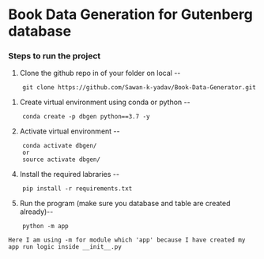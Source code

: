 # Book Data Generation for Gutenberg database

### Steps to run the project

1. Clone the github repo in of your folder on local --
```
    git clone https://github.com/Sawan-k-yadav/Book-Data-Generator.git
```

1. Create virtual environment using conda or python --
``` 
    conda create -p dbgen python==3.7 -y
```
2. Activate virtual environment --
```
    conda activate dbgen/
    or
    source activate dbgen/
```
4. Install the required labraries --
```
    pip install -r requirements.txt
```
5. Run the program (make sure you database and table are created already)--
```
    python -m app
```
``` Here I am using -m for module which 'app' because I have created my app run logic inside __init__.py ```